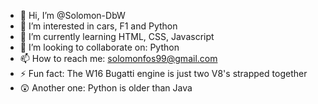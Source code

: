 - 👋 Hi, I’m @Solomon-DbW
- 👀 I’m interested in cars, F1 and Python 
- 🌱 I’m currently learning HTML, CSS, Javascript
- 💞️ I’m looking to collaborate on: Python
- 📫 How to reach me: solomonfos99@gmail.com
- ⚡ Fun fact: The W16 Bugatti engine is just two V8's strapped together
- 😲 Another one: Python is older than Java

<!---
Solomon-DbW/Solomon-DbW is a ✨ special ✨ repository because its `README.md` (this file) appears on your GitHub profile.
You can click the Preview link to take a look at your changes.
--->
